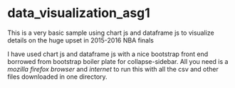 # data_visualization_asg1
This is a very basic sample using chart js and dataframe js to visualize details on the huge upset in 2015-2016 NBA finals


I have used chart js and dataframe js with a nice bootstrap front end borrowed from bootstrap boiler plate for collapse-sidebar. All you need is a *mozilla firefox browser* and *internet* to run this with all the csv and other files downloaded in one directory.
